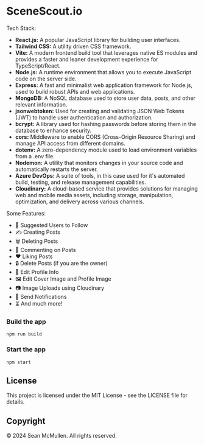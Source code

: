 # SceneScout.io


<!-- ![Demo App](https://i.ibb.co/f8y9vGS/Group-82.png) -->

Tech Stack:

-   **React.js:** A popular JavaScript library for building user interfaces.
-   **Tailwind CSS:** A utility driven CSS framework.
-   **Vite:** A modern frontend build tool that leverages native ES modules and provides a faster and leaner development experience for TypeScript/React.
-   **Node.js:** A runtime environment that allows you to execute JavaScript code on the server side.
-   **Express:** A fast and minimalist web application framework for Node.js, used to build robust APIs and web applications.
-   **MongoDB:** A NoSQL database used to store user data, posts, and other relevant information.
-   **jsonwebtoken:** Used for creating and validating JSON Web Tokens (JWT) to handle user authentication and authorization.
-   **bcrypt:** A library used for hashing passwords before storing them in the database to enhance security.
-   **cors:** Middleware to enable CORS (Cross-Origin Resource Sharing) and manage API access from different domains.
-   **dotenv:** A zero-dependency module used to load environment variables from a .env file.
-   **Nodemon:** A utility that monitors changes in your source code and automatically restarts the server.
-   **Azure DevOps:** A suite of tools, in this case used for it's automated build, testing, and release management capabilities.
-   **Cloudinary:** A cloud-based service that provides solutions for managing web and mobile media assets, including storage, manipulation, optimization, and delivery across various channels.

Some Features:

-   👥 Suggested Users to Follow
-   ✍️ Creating Posts
-   🗑️ Deleting Posts
-   💬 Commenting on Posts
-   ❤️ Liking Posts
-   🔒 Delete Posts (if you are the owner)
-   📝 Edit Profile Info
-   🖼️ Edit Cover Image and Profile Image
-   📷 Image Uploads using Cloudinary
-   🔔 Send Notifications
-   ⏳ And much more!


### Build the app

```shell
npm run build
```

### Start the app

```shell
npm start
```

## License

This project is licensed under the MIT License - see the LICENSE file for details.

## Copyright

© 2024 Sean McMullen. All rights reserved.
